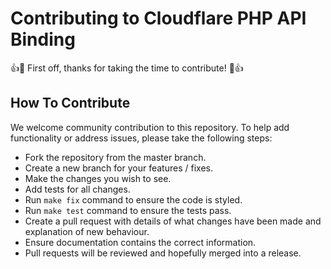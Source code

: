 # Contributing to Cloudflare PHP API Binding

👍🎉 First off, thanks for taking the time to contribute! 🎉👍

## How To Contribute

We welcome community contribution to this repository. To help add functionality or address issues, please take the following steps:

* Fork the repository from the master branch.
* Create a new branch for your features / fixes.
* Make the changes you wish to see.
* Add tests for all changes.
* Run `make fix` command to ensure the code is styled.
* Run `make test` command to ensure the tests pass.
* Create a pull request with details of what changes have been made and explanation of new behaviour.
* Ensure documentation contains the correct information.
* Pull requests will be reviewed and hopefully merged into a release.
